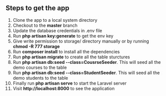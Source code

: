 ## Steps to get the app
1. Clone the app to a local system directory
2. Checkout to the <strong>master</strong> branch
3. Update the database credentials in .env file
4. Run <strong>php artisan key:generate</strong> to get the env key
5. Give write permission to storage/ directory manually or by running <strong>chmod -R 777 storage</strong>
6. Run <strong>composer install</strong> to install all the dependencies
7. Run <strong>php artisan migrate</strong> to create all the table sturctures
8. Run <strong>php artisan db:seed --class=CousrseSeeder</strong>. This will seed all the demo courses to the table
9. Run <strong>php artisan db:seed --class=StudentSeeder</strong>. This will seed all the demo students to the table
10. Finally run <strong>php artisan serve</strong> to start the Laravel server
11. Visit <strong>http://localhost:8000</strong> to see the application
